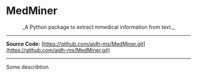 # MedMiner

<p style="text-align:center;" markdown="1">
_A Python package to extract mmedical information from text._ <br>
</p>

---

**Source Code:** [https://github.com/aidh-ms/MedMiner.git](https://github.com/aidh-ms/MedMiner.git) <br>

---

Some describtion

